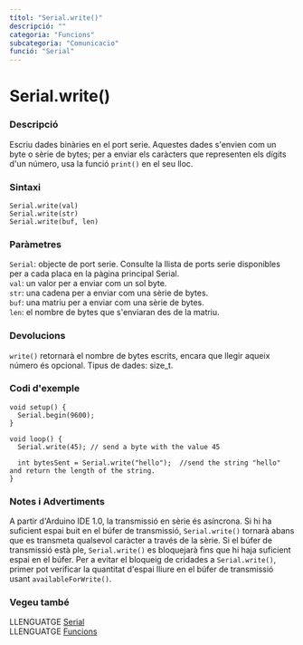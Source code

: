 ```yaml
---
títol: "Serial.write()"
descripció: ""
categoria: "Funcions"
subcategoria: "Comunicacio"
funció: "Serial"
---
```


# Serial.write()

### Descripció

Escriu dades binàries en el port serie. Aquestes dades s'envien com un byte o sèrie de bytes; per a enviar els caràcters que representen els dígits d'un número, usa la funció `print()` en el seu lloc.

### Sintaxi

`Serial.write(val)`  
`Serial.write(str)`  
`Serial.write(buf, len)`  

### Paràmetres

`Serial`: objecte de port serie. Consulte la llista de ports serie disponibles per a cada placa en la pàgina principal Serial.  
`val`: un valor per a enviar com un sol byte.  
`str`: una cadena per a enviar com una sèrie de bytes.  
`buf`: una matriu per a enviar com una sèrie de bytes.  
`len`: el nombre de bytes que s'enviaran des de la matriu.   

### Devolucions

`write()` retornarà el nombre de bytes escrits, encara que llegir aqueix número és opcional. Tipus de dades: size_t.

### Codi d'exemple

```
void setup() {
  Serial.begin(9600);
}

void loop() {
  Serial.write(45); // send a byte with the value 45

  int bytesSent = Serial.write("hello");  //send the string "hello" and return the length of the string.
}
```

### Notes i Advertiments

A partir d'Arduino IDE 1.0, la transmissió en sèrie és asíncrona. Si hi ha suficient espai buit en el búfer de transmissió, `Serial.write()` tornarà abans que es transmeta qualsevol caràcter a través de la sèrie. Si el búfer de transmissió està ple, `Serial.write()` es bloquejarà fins que hi haja suficient espai en el búfer. Per a evitar el bloqueig de cridades a `Serial.write()`, primer pot verificar la quantitat d'espai lliure en el búfer de transmissió usant `availableForWrite()`.

### Vegeu també

LLENGUATGE [Serial](../Serial.md)  
LLENGUATGE [Funcions](../../../Funcions.md)
